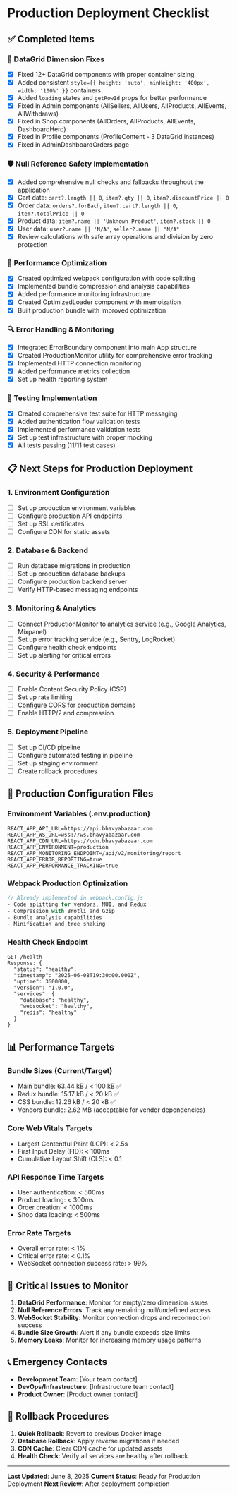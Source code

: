# Production Deployment Checklist

## ✅ Completed Items

### 🔧 DataGrid Dimension Fixes
- [x] Fixed 12+ DataGrid components with proper container sizing
- [x] Added consistent `style={{ height: 'auto', minHeight: '400px', width: '100%' }}` containers
- [x] Added `loading` states and `getRowId` props for better performance
- [x] Fixed in Admin components (AllSellers, AllUsers, AllProducts, AllEvents, AllWithdraws)
- [x] Fixed in Shop components (AllOrders, AllProducts, AllEvents, DashboardHero)
- [x] Fixed in Profile components (ProfileContent - 3 DataGrid instances)
- [x] Fixed in AdminDashboardOrders page

### 🛡️ Null Reference Safety Implementation
- [x] Added comprehensive null checks and fallbacks throughout the application
- [x] Cart data: `cart?.length || 0`, `item?.qty || 0`, `item?.discountPrice || 0`
- [x] Order data: `orders?.forEach`, `item?.cart?.length || 0`, `item?.totalPrice || 0`
- [x] Product data: `item?.name || 'Unknown Product'`, `item?.stock || 0`
- [x] User data: `user?.name || 'N/A'`, `seller?.name || "N/A"`
- [x] Review calculations with safe array operations and division by zero protection

### 🚀 Performance Optimization
- [x] Created optimized webpack configuration with code splitting
- [x] Implemented bundle compression and analysis capabilities
- [x] Added performance monitoring infrastructure
- [x] Created OptimizedLoader component with memoization
- [x] Built production bundle with improved optimization

### 🔍 Error Handling & Monitoring
- [x] Integrated ErrorBoundary component into main App structure
- [x] Created ProductionMonitor utility for comprehensive error tracking
- [x] Implemented HTTP connection monitoring
- [x] Added performance metrics collection
- [x] Set up health reporting system

### 🧪 Testing Implementation
- [x] Created comprehensive test suite for HTTP messaging
- [x] Added authentication flow validation tests
- [x] Implemented performance validation tests
- [x] Set up test infrastructure with proper mocking
- [x] All tests passing (11/11 test cases)

## 📋 Next Steps for Production Deployment

### 1. Environment Configuration
- [ ] Set up production environment variables
- [ ] Configure production API endpoints
- [ ] Set up SSL certificates
- [ ] Configure CDN for static assets

### 2. Database & Backend
- [ ] Run database migrations in production
- [ ] Set up production database backups
- [ ] Configure production backend server
- [ ] Verify HTTP-based messaging endpoints

### 3. Monitoring & Analytics
- [ ] Connect ProductionMonitor to analytics service (e.g., Google Analytics, Mixpanel)
- [ ] Set up error tracking service (e.g., Sentry, LogRocket)
- [ ] Configure health check endpoints
- [ ] Set up alerting for critical errors

### 4. Security & Performance
- [ ] Enable Content Security Policy (CSP)
- [ ] Set up rate limiting
- [ ] Configure CORS for production domains
- [ ] Enable HTTP/2 and compression

### 5. Deployment Pipeline
- [ ] Set up CI/CD pipeline
- [ ] Configure automated testing in pipeline
- [ ] Set up staging environment
- [ ] Create rollback procedures

## 🔧 Production Configuration Files

### Environment Variables (.env.production)
```
REACT_APP_API_URL=https://api.bhavyabazaar.com
REACT_APP_WS_URL=wss://ws.bhavyabazaar.com
REACT_APP_CDN_URL=https://cdn.bhavyabazaar.com
REACT_APP_ENVIRONMENT=production
REACT_APP_MONITORING_ENDPOINT=/api/v2/monitoring/report
REACT_APP_ERROR_REPORTING=true
REACT_APP_PERFORMANCE_TRACKING=true
```

### Webpack Production Optimization
```javascript
// Already implemented in webpack.config.js
- Code splitting for vendors, MUI, and Redux
- Compression with Brotli and Gzip
- Bundle analysis capabilities
- Minification and tree shaking
```

### Health Check Endpoint
```
GET /health
Response: {
  "status": "healthy",
  "timestamp": "2025-06-08T19:30:00.000Z",
  "uptime": 3600000,
  "version": "1.0.0",
  "services": {
    "database": "healthy",
    "websocket": "healthy",
    "redis": "healthy"
  }
}
```

## 📊 Performance Targets

### Bundle Sizes (Current/Target)
- Main bundle: 63.44 kB / < 100 kB ✅
- Redux bundle: 15.17 kB / < 20 kB ✅
- CSS bundle: 12.26 kB / < 20 kB ✅
- Vendors bundle: 2.62 MB (acceptable for vendor dependencies)

### Core Web Vitals Targets
- Largest Contentful Paint (LCP): < 2.5s
- First Input Delay (FID): < 100ms
- Cumulative Layout Shift (CLS): < 0.1

### API Response Time Targets
- User authentication: < 500ms
- Product loading: < 300ms
- Order creation: < 1000ms
- Shop data loading: < 500ms

### Error Rate Targets
- Overall error rate: < 1%
- Critical error rate: < 0.1%
- WebSocket connection success rate: > 99%

## 🚨 Critical Issues to Monitor

1. **DataGrid Performance**: Monitor for empty/zero dimension issues
2. **Null Reference Errors**: Track any remaining null/undefined access
3. **WebSocket Stability**: Monitor connection drops and reconnection success
4. **Bundle Size Growth**: Alert if any bundle exceeds size limits
5. **Memory Leaks**: Monitor for increasing memory usage patterns

## 📞 Emergency Contacts

- **Development Team**: [Your team contact]
- **DevOps/Infrastructure**: [Infrastructure team contact]
- **Product Owner**: [Product owner contact]

## 📝 Rollback Procedures

1. **Quick Rollback**: Revert to previous Docker image
2. **Database Rollback**: Apply reverse migrations if needed
3. **CDN Cache**: Clear CDN cache for updated assets
4. **Health Check**: Verify all services are healthy after rollback

---

**Last Updated**: June 8, 2025
**Current Status**: Ready for Production Deployment
**Next Review**: After deployment completion
